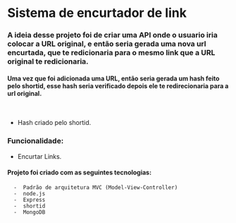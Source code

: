 

<h1> Sistema de encurtador de link</h1>
<h3>A ideia desse projeto foi de criar  uma API onde o usuario iria colocar a URL original, e então seria gerada uma nova url encurtada, que te redicionaria para o mesmo link que a URL original te redicionaria.</h3>

<h4> Uma vez que foi adicionada uma URL, então seria gerada um hash feito pelo shortid, esse hash seria verificado  depois ele te redirecionaria para a url original.
</h4>  
<br>

- Hash criado pelo shortid.


<h3> Funcionalidade:  </h3>

 -  Encurtar Links.



<h4> Projeto foi criado com as seguintes tecnologias: </h4>


      -  Padrão de arquitetura MVC (Model-View-Controller)
      -  node.js
      -  Express
      -  shortid
      -  MongoDB
      
